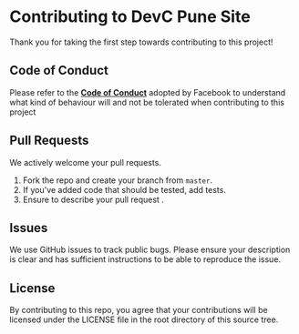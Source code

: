 # Contributing to DevC Pune Site
Thank you for taking the first step towards contributing to this project! 

## Code of Conduct
Please refer to the **[Code of Conduct](https://engineering.fb.com/codeofconduct/)** adopted by Facebook to understand what kind of behaviour will and not be tolerated when contributing to this project

## Pull Requests
We actively welcome your pull requests.

1. Fork the repo and create your branch from `master`.
2. If you've added code that should be tested, add tests.
3. Ensure to describe your pull request .

## Issues
We use GitHub issues to track public bugs. Please ensure your description is
clear and has sufficient instructions to be able to reproduce the issue.

## License
By contributing to this repo, you agree that your contributions will be licensed
under the LICENSE file in the root directory of this source tree.
